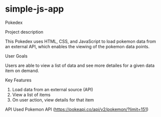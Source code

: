# simple-js-app
Pokedex

Project description

This Pokedex uses HTML, CSS, and JavaScript to load pokemon data from an external API, which enables the viewing of the pokemon data points.

User Goals

Users are able to view a list of data and see more detailes for a given data item on demand.

Key Features

1. Load data from an external source (API)
2. View a list of items
3. On user action, view details for that item


API Used
Pokemon API (https://pokeapi.co/api/v2/pokemon/?limit=151)
